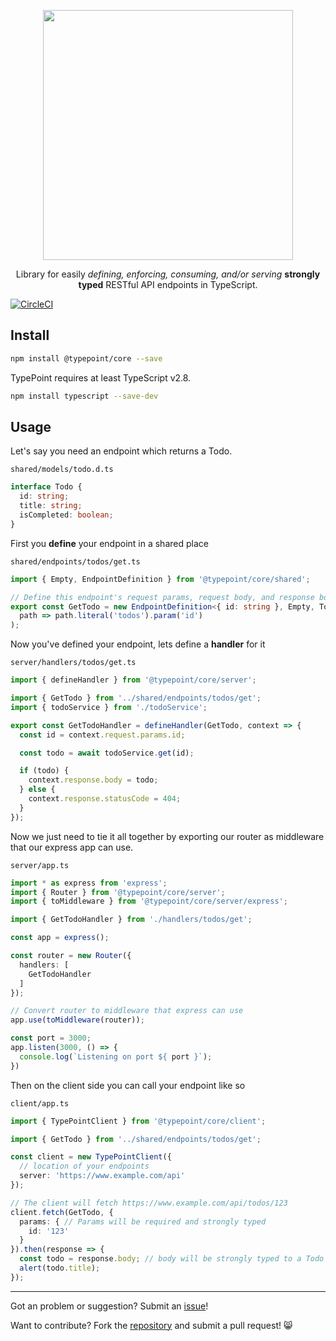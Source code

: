 <p align="center">
  <img src="https://raw.githubusercontent.com/typepoint/core/master/img/logo-no-bg-wide.png" width="400" />
  <p align="center">
    Library for easily
    <i>defining, enforcing, consuming, and/or serving</i>
    <b>strongly typed</b> RESTful API endpoints
    in TypeScript.
  </p>
</p>

[![CircleCI](https://circleci.com/gh/typepoint/core.svg?style=shield)](https://circleci.com/gh/typepoint/core)

## Install
```sh
npm install @typepoint/core --save
```

TypePoint requires at least TypeScript v2.8.
```sh
npm install typescript --save-dev
```

## Usage
Let's say you need an endpoint which returns a Todo.

`shared/models/todo.d.ts`

```typescript
interface Todo {
  id: string;
  title: string;
  isCompleted: boolean;
}
```

First you **define** your endpoint in a shared place

`shared/endpoints/todos/get.ts`

```typescript
import { Empty, EndpointDefinition } from '@typepoint/core/shared';

// Define this endpoint's request params, request body, and response body as well as the path
export const GetTodo = new EndpointDefinition<{ id: string }, Empty, Todo>(
  path => path.literal('todos').param('id')
);
```

Now you've defined your endpoint, lets define a **handler** for it

`server/handlers/todos/get.ts`

```typescript
import { defineHandler } from '@typepoint/core/server';

import { GetTodo } from '../shared/endpoints/todos/get';
import { todoService } from './todoService';

export const GetTodoHandler = defineHandler(GetTodo, context => {
  const id = context.request.params.id;

  const todo = await todoService.get(id);

  if (todo) {
    context.response.body = todo;
  } else {
    context.response.statusCode = 404;
  }
});
```

Now we just need to tie it all together by exporting our router as middleware that our express app can use.

`server/app.ts`

```typescript
import * as express from 'express';
import { Router } from '@typepoint/core/server';
import { toMiddleware } from '@typepoint/core/server/express';

import { GetTodoHandler } from './handlers/todos/get';

const app = express();

const router = new Router({
  handlers: [
    GetTodoHandler
  ]
});

// Convert router to middleware that express can use
app.use(toMiddleware(router));

const port = 3000;
app.listen(3000, () => {
  console.log(`Listening on port ${ port }`);
})
```

Then on the client side you can call your endpoint like so

`client/app.ts`

```typescript
import { TypePointClient } from '@typepoint/core/client';

import { GetTodo } from '../shared/endpoints/todos/get';

const client = new TypePointClient({
  // location of your endpoints
  server: 'https://www.example.com/api'
});

// The client will fetch https://www.example.com/api/todos/123
client.fetch(GetTodo, {
  params: { // Params will be required and strongly typed
    id: '123'
  }
}).then(response => {
  const todo = response.body; // body will be strongly typed to a Todo
  alert(todo.title);
});
```

-------------------------------------------------------

Got an problem or suggestion? Submit an [issue](https://github.com/typepoint/typepoint/issues)!

Want to contribute? Fork the [repository](https://github.com/typepoint/typepoint) and submit a pull request! 😸
